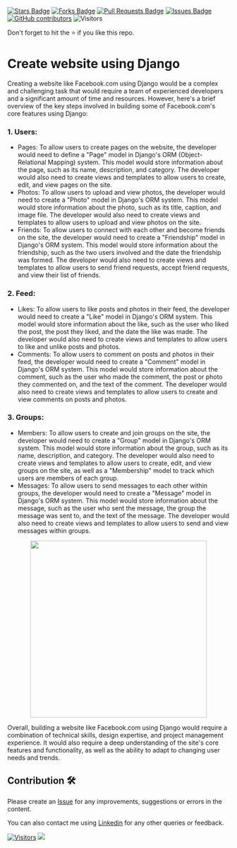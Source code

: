 <a href="https://github.com/drshahizan/learn-django/stargazers"><img src="https://img.shields.io/github/stars/drshahizan/learn-django" alt="Stars Badge"/></a>
<a href="https://github.com/drshahizan/learn-django/network/members"><img src="https://img.shields.io/github/forks/drshahizan/learn-django" alt="Forks Badge"/></a>
<a href="https://github.com/drshahizan/learn-django/pulls"><img src="https://img.shields.io/github/issues-pr/drshahizan/learn-django" alt="Pull Requests Badge"/></a>
<a href="https://github.com/drshahizan/learn-django/issues"><img src="https://img.shields.io/github/issues/drshahizan/learn-django" alt="Issues Badge"/></a>
<a href="https://github.com/drshahizan/learn-django/graphs/contributors"><img alt="GitHub contributors" src="https://img.shields.io/github/contributors/drshahizan/learn-django?color=2b9348"></a>
![Visitors](https://api.visitorbadge.io/api/visitors?path=https%3A%2F%2Fgithub.com%2Fdrshahizan%2Flearn-django&labelColor=%23d9e3f0&countColor=%23697689&style=flat)

Don't forget to hit the :star: if you like this repo.

# Create website using Django
Creating a website like Facebook.com using Django would be a complex and challenging task that would require a team of experienced developers and a significant amount of time and resources. However, here's a brief overview of the key steps involved in building some of Facebook.com's core features using Django:

### 1. Users:
- Pages: To allow users to create pages on the website, the developer would need to define a "Page" model in Django's ORM (Object-Relational Mapping) system. This model would store information about the page, such as its name, description, and category. The developer would also need to create views and templates to allow users to create, edit, and view pages on the site.
- Photos: To allow users to upload and view photos, the developer would need to create a "Photo" model in Django's ORM system. This model would store information about the photo, such as its title, caption, and image file. The developer would also need to create views and templates to allow users to upload and view photos on the site.
- Friends: To allow users to connect with each other and become friends on the site, the developer would need to create a "Friendship" model in Django's ORM system. This model would store information about the friendship, such as the two users involved and the date the friendship was formed. The developer would also need to create views and templates to allow users to send friend requests, accept friend requests, and view their list of friends.

### 2. Feed:
- Likes: To allow users to like posts and photos in their feed, the developer would need to create a "Like" model in Django's ORM system. This model would store information about the like, such as the user who liked the post, the post they liked, and the date the like was made. The developer would also need to create views and templates to allow users to like and unlike posts and photos.
- Comments: To allow users to comment on posts and photos in their feed, the developer would need to create a "Comment" model in Django's ORM system. This model would store information about the comment, such as the user who made the comment, the post or photo they commented on, and the text of the comment. The developer would also need to create views and templates to allow users to create and view comments on posts and photos.

### 3. Groups:
- Members: To allow users to create and join groups on the site, the developer would need to create a "Group" model in Django's ORM system. This model would store information about the group, such as its name, description, and category. The developer would also need to create views and templates to allow users to create, edit, and view groups on the site, as well as a "Membership" model to track which users are members of each group.
- Messages: To allow users to send messages to each other within groups, the developer would need to create a "Message" model in Django's ORM system. This model would store information about the message, such as the user who sent the message, the group the message was sent to, and the text of the message. The developer would also need to create views and templates to allow users to send and view messages within groups.

<p align="center">
<img src="../images/13-fb.png" width="400" />
</p>

Overall, building a website like Facebook.com using Django would require a combination of technical skills, design expertise, and project management experience. It would also require a deep understanding of the site's core features and functionality, as well as the ability to adapt to changing user needs and trends.

## Contribution 🛠️
Please create an [Issue](https://github.com/drshahizan/learn-django/issues) for any improvements, suggestions or errors in the content.

You can also contact me using [Linkedin](https://www.linkedin.com/in/drshahizan/) for any other queries or feedback.

[![Visitors](https://api.visitorbadge.io/api/visitors?path=https%3A%2F%2Fgithub.com%2Fdrshahizan&labelColor=%23697689&countColor=%23555555&style=plastic)](https://visitorbadge.io/status?path=https%3A%2F%2Fgithub.com%2Fdrshahizan)
![](https://hit.yhype.me/github/profile?user_id=81284918)

